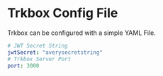 # Trkbox Config File

Trkbox can be configured with a simple YAML File. 

```YAML
# JWT Secret String
jwtSecret: "averysecretstring"
# Trkbox Server Port
port: 3000
```